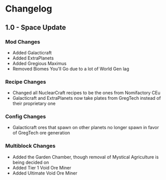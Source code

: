 # Changelog

## 1.0 - Space Update
### Mod Changes
- Added Galacticraft
- Added ExtraPlanets
- Added Gregious Maximus
- Removed Biomes You'll Go due to a lot of World Gen lag

### Recipe Changes
- Changed all NuclearCraft recipes to be the ones from Nomifactory CEu
- Galacticraft and ExtraPlanets now take plates from GregTech instead of their proprietary one

### Config Changes
- Galacticraft ores that spawn on other planets no longer spawn in favor of GregTech ore generation

### Multiblock Changes
- Added the Garden Chamber, though removal of Mystical Agriculture is being decided on
- Added Tier 1 Void Ore Miner
- Added Ultimate Void Ore Miner